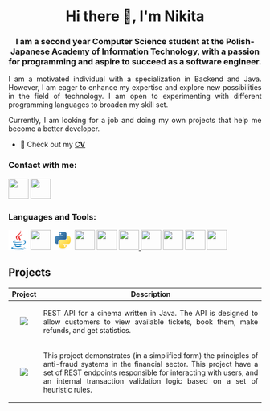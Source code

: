 <h1 align="center"> Hi there 👋, I'm Nikita</h1>

<h3 align="center">I am a second year Computer Science student at the Polish-Japanese Academy of Information Technology, with a passion for programming and aspire to succeed as a software engineer.</h3>

<p align="justify">I am a motivated individual with a specialization in Backend and Java. However, I am eager to enhance my expertise and explore new possibilities in the field of technology. I am open to experimenting with different programming languages to broaden my skill set.</p>
<p align="justify">Currently, I am looking for a job and doing my own projects that help me become a better developer.</p>

- 📄 Check out my [**CV**](https://github.com/aldoushux503/aldoushux503/files/11180329/Nikita-Yelnikov-CV.pdf)

<h3 align="left">Contact with me:</h3>
<!-- Mail -->
<p align="left"> 
<a href="mailto:elnikovnikita4@gmail.com" target="_blank" rel="noreferrer"> <img src="https://www.vectorlogo.zone/logos/gmail/gmail-icon.svg" width="40" height="40"/></a>
<!-- Telegram -->
<a href="https://t.me/nikitkaulitka" target="_blank" rel="noreferrer"> <img src="https://www.vectorlogo.zone/logos/telegram/telegram-tile.svg" width="40" height="40"/></a>
</p> 

<h3 align="left">Languages and Tools:</h3>
<!-- Java -->
<p align="left"> <a href="https://www.java.com" target="_blank" rel="noreferrer"> <img src="https://raw.githubusercontent.com/devicons/devicon/master/icons/java/java-original.svg" width="40" height="40"/></a> 
<!-- Spring -->
<a href="https://spring.io/" target="_blank" rel="noreferrer"> <img src="https://www.vectorlogo.zone/logos/springio/springio-icon.svg" width="40" height="40"/></a> 
<!-- Python -->
<a href="https://www.python.org" target="_blank" rel="noreferrer"> <img src="https://raw.githubusercontent.com/devicons/devicon/master/icons/python/python-original.svg" width="40" height="40"/></a>
<!-- GO -->
<a href="https://go.dev/" target="_blank" rel="noreferrer"> <img src="https://www.vectorlogo.zone/logos/golang/golang-icon.svg" width="40" height="40"/></a>
<!-- Postman -->
<a href="https://postman.com" target="_blank" rel="noreferrer"> <img src="https://www.vectorlogo.zone/logos/getpostman/getpostman-icon.svg" width="40" height="40"/></a>
<!-- Git -->
<a href="https://git-scm.com/" target="_blank" rel="noreferrer"> <img src="https://www.vectorlogo.zone/logos/git-scm/git-scm-icon.svg" width="40" height="40"/</a> 
<!-- Selenium -->
<a href="https://www.selenium.dev/" target="_blank" rel="noreferrer"> <img src="https://user-images.githubusercontent.com/55160026/228902831-4d6798ff-5f03-49db-8416-1ef1367a8753.png" width="40" height="40"/></a>
<!-- Robotframework -->
<a href="https://robotframework.org/" target="_blank" rel="noreferrer"> <img src="https://user-images.githubusercontent.com/55160026/228905119-a8b3b656-1222-4a85-a487-2a98d3bde1f4.jpg" width="40" height="40"/></a>
<!-- PL/SQL -->
<a href="https://www.oracle.com/cis/database/technologies/appdev/plsql.html" target="_blank" rel="noreferrer"> <img src="https://user-images.githubusercontent.com/55160026/228906861-31c29743-3ab3-4d7b-9604-493a408f2fc6.svg" width="40" height="40"/></a>
<!-- SQL -->
<a href="https://en.wikipedia.org/wiki/SQL" target="_blank" rel="noreferrer"> <img src="https://user-images.githubusercontent.com/55160026/228908292-39c4d879-9eed-40a6-ab7b-65f3dcf2cc62.png" width="40" height="40"/></a> </p>


<h2>Projects</h2>

Project                    |  Description
:-------------------------:|:-------------------------:
<a href="https://github.com/aldoushux503/Cinema-Room-REST-Service"><img src="https://github-readme-stats-sigma-five.vercel.app/api/pin/?username=aldoushux503&repo=Cinema-Room-REST-Service" width="1500"></a> | <p align="justify">REST API for a cinema written in Java. The API is designed to allow customers to view available tickets, book them, make refunds, and get statistics.</p> <!-- Cinema-Room-REST-Service -->
<a href="https://github.com/aldoushux503/Anti-Fraud-System"><img src="https://github-readme-stats-sigma-five.vercel.app/api/pin/?username=aldoushux503&repo=Anti-Fraud-System" width="1500"></a> | <p align="justify">This project demonstrates (in a simplified form) the principles of anti-fraud systems in the financial sector. This project have a set of REST endpoints responsible for interacting with users, and an internal transaction validation logic based on a set of heuristic rules.</p> <!-- Anti-Fraud-System -->


